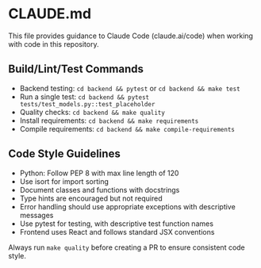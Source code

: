 # CLAUDE.md

This file provides guidance to Claude Code (claude.ai/code) when working with code in this repository.

## Build/Lint/Test Commands
- Backend testing: `cd backend && pytest` or `cd backend && make test`
- Run a single test: `cd backend && pytest tests/test_models.py::test_placeholder`
- Quality checks: `cd backend && make quality`
- Install requirements: `cd backend && make requirements`
- Compile requirements: `cd backend && make compile-requirements`

## Code Style Guidelines
- Python: Follow PEP 8 with max line length of 120
- Use isort for import sorting
- Document classes and functions with docstrings
- Type hints are encouraged but not required
- Error handling should use appropriate exceptions with descriptive messages
- Use pytest for testing, with descriptive test function names
- Frontend uses React and follows standard JSX conventions

Always run `make quality` before creating a PR to ensure consistent code style.
